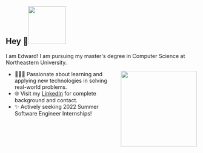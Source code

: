 <h2> Hey 👋<img src="https://media.giphy.com/media/Wj7lNjMNDxSmc/giphy.gif" width="100" high = "50"></h2>

I am Edward! I am pursuing my master's degree in Computer Science at Northeastern University.

<img align='right' src="https://media.giphy.com/media/u2pmTWUi0MXjyrMaVj/giphy.gif" width="200">

- 👨🏻‍💻 Passionate about learning and applying new technologies in solving real-world problems.  
- 🌐 Visit my [LinkedIn](https://www.linkedin.com/in/huacong/) for complete background and contact.
- ✨ Actively seeking 2022 Summer Software Engineer Internships! 
